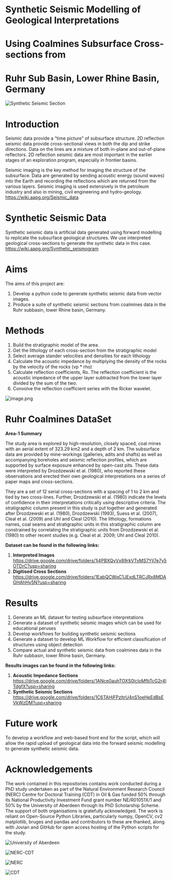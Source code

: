**Synthetic Seismic Modelling of Geological Interpretations**
==============================================
**Using Coalmines Subsurface Cross-sections from**
=========================================
**Ruhr Sub Basin, Lower Rhine Basin, Germany**
======================================

![Synthetic Seismic Section](https://i.imgur.com/xFOw79c.png)

Introduction
==========
Seismic data provide a “time picture” of subsurface structure. 2D reflection seismic data provide cross-sectional views in both the dip and strike directions. Data on the lines are a mixture of both in-plane and out-of-plane reflectors. 2D reflection seismic data are most important in the earlier stages of an exploration program, especially in frontier basins.

Seismic imaging is the key method for imaging the structure of the subsurface. Data are generated by sending acoustic energy (sound waves) into the Earth and recording the reflections which are returned from the various layers. Seismic imaging is used extensively in the petroleum industry and also in mining, civil engineering and hydro-geology.
https://wiki.aapg.org/Seismic_data

Synthetic Seismic Data
===================
Synthetic seismic data is artificial data generated using forward modelling to replicate the subsurface geological structures. We use interpreted geological cross-sections to generate the synthetic data in this case.
https://wiki.aapg.org/Synthetic_seismogram

Aims
====
The aims of this project are:

1.	Develop a python code to generate synthetic seismic data from vector images.
2.	Produce a suite of synthetic seismic sections from coalmines data in the Ruhr subbasin, lower Rhine basin, Germany.

Methods
=======
1.	Build the stratigraphic model of the area.
2.	Get the lithology of each cross-section from the stratigraphic model
3.	Select average stander velocities and densities for each lithology
4.	Calculate the acoustic impedance by multiplying the density of the rocks by the velocity of the rocks (vp * rho)
5.	Calculate reflection coefficients, Ro. The reflection coefficient is the acoustic impedance of the upper layer subtracted from the lower layer divided by the sum of the two. 
6.	Convolve the reflection coefficient series with the Ricker wavelet.

![image.png](https://wikimedia.org/api/rest_v1/media/math/render/svg/4243db6b3dab87b7be571c98f8f7568824ad4a6a)


Ruhr Coalmines DataSet
=====================
**Area-1 Summary**

The study area is explored by high-resolution, closely spaced, coal mines with an aerial extent of 323.29 km2 and a depth of 2 km. The subsurface data are provided by mine-workings (galleries, adits and shafts) as well as accompanying boreholes and seismic reflection profiles, which are supported by surface exposure enhanced by open-cast pits. These data were interpreted by Drozdzewski et al. (1980), who reported these observations and erected their own geological interpretations on a series of paper maps and cross-sections. 

They are a set of 12 serial cross-sections with a spacing of 1 to 2 km and tied by two cross-lines. Further, Drozdzewski et al. (1980) indicate the levels of confidence in their interpretations critically using descriptive criteria. The stratigraphic column present in this study is put together and generated after Drozdzewski et al. (1980), Drozdzewski (1993), Suess et al. (2007), Cleal et al. (2009) and Uhl and Cleal (2010). The lithology, formations names, coal seams and stratigraphic units in this stratigraphic column are constrained by correlating the stratigraphic units from Drozdzewski et al. (1980) to other recent studies (e.g. Cleal et al. 2009; Uhl and Cleal 2010). 

**Dataset can be found in the following links:**
1. **Interpreted Images** https://drive.google.com/drive/folders/1j4PBXQyVx89rkVTvMS7Yjl7e7y5OTDrC?usp=sharing
2. **Digitised Cross Sections** https://drive.google.com/drive/folders/1EabQCWqC1JExdLTRCJRx8MDAGHAhHy5N?usp=sharing




Results
======
1. Generate an ML dataset for testing subsurface interpretations
2. Generate a dataset of synthetic seismic images which can be used for educational peruses
3. Develop workflows for building synthetic seismic sections
4. Generate a dataset to develop ML Workflow for efficient classification of structures using object detection
5. Compare actual and synthetic seismic data from coalmines data in the Ruhr subbasin, lower Rhine basin, Germany.

**Results images can be found in the following links:**
1. **Acoustic Impedance Sections** https://drive.google.com/drive/folders/1ANce0auhTOXS0lcIoMfbTcG2r4lTdgfX?usp=sharing
2. **Synthetic Seismic Sections** https://drive.google.com/drive/folders/1C6TAHjFPzltrU4nS1oeHeEdBsEVkWzDM?usp=sharing

Future work
===========
To develop a workflow and web-based front end for the script, which will allow the rapid upload of geological data into the forward seismic modelling to generate synthetic seismic data.

Acknowledgements 
=================
The work contained in this repositories contains work conducted during a PhD study undertaken as part of the Natural Environment Research Council (NERC) Centre for Doctoral Training (CDT) in Oil & Gas funded 50% through its National Productivity Investment Fund grant number NE/R01051X/1 and 50% by the University of Aberdeen through its PhD Scholarship Scheme. The support of both organisations is gratefully acknowledged. The work is reliant on Open-Source Python Libraries, particularly numpy, OpenCV, cv2 matplotlib, bruges and pandas and contributors to these are thanked, along with Jovian and GitHub for open access hosting of the Python scripts for the study.

![University of Aberdeen](https://pbs.twimg.com/profile_images/1572172791801061377/UPSWmPyN_400x400.jpg)

![NERC-CDT](https://nerc-cdt-oil-and-gas.ac.uk/wp-content/uploads/news/2015-news-NERC-funding.jpg)

![NERC](https://auracdt.hull.ac.uk/wp-content/uploads/2019/11/UKRI_NER_Council-Logo_Horiz-RGB.png)

![CDT](https://i.imgur.com/QDOhcN3.png)


